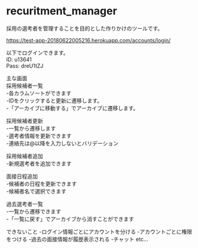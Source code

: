 # recuritment_manager

採用の選考者を管理することを目的とした作りかけのツールです。

https://test-app-20180622005216.herokuapp.com/accounts/login/

以下でログインできます。<br>
ID: u13641 <br>
Pass: dreU1tZJ

主な画面<br>
採用候補者一覧<br>
 -各カラムソートができます<br>
 -IDをクリックすると更新に遷移します。<br>
 -「アーカイブに移動する」でアーカイブに遷移します。

採用候補者更新<br>
 -一覧から遷移します<br>
 -選考者情報を更新できます<br>
 -連絡先は@以降を入力しないとバリデーション

採用候補者追加<br>
 -新規選考者を追加できます
 
面接日程追加<br>
 -候補者の日程を更新できます<br>
 -候補者名で選択できます

過去選考者一覧<br>
 -一覧から遷移できます<br>
 -「一覧に戻す」でアーカイブから消すことができます

できないこと
 -ログイン情報ごとにアカウントを分ける
 -アカウントごとに権限をつける
 -過去の面接情報が履歴表示される
 -チャット
 etc...
